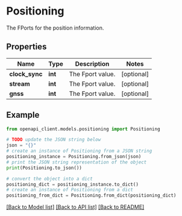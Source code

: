 # Positioning

The FPorts for the position information.

## Properties

Name | Type | Description | Notes
------------ | ------------- | ------------- | -------------
**clock_sync** | **int** | The Fport value. | [optional] 
**stream** | **int** | The Fport value. | [optional] 
**gnss** | **int** | The Fport value. | [optional] 

## Example

```python
from openapi_client.models.positioning import Positioning

# TODO update the JSON string below
json = "{}"
# create an instance of Positioning from a JSON string
positioning_instance = Positioning.from_json(json)
# print the JSON string representation of the object
print(Positioning.to_json())

# convert the object into a dict
positioning_dict = positioning_instance.to_dict()
# create an instance of Positioning from a dict
positioning_from_dict = Positioning.from_dict(positioning_dict)
```
[[Back to Model list]](../README.md#documentation-for-models) [[Back to API list]](../README.md#documentation-for-api-endpoints) [[Back to README]](../README.md)


